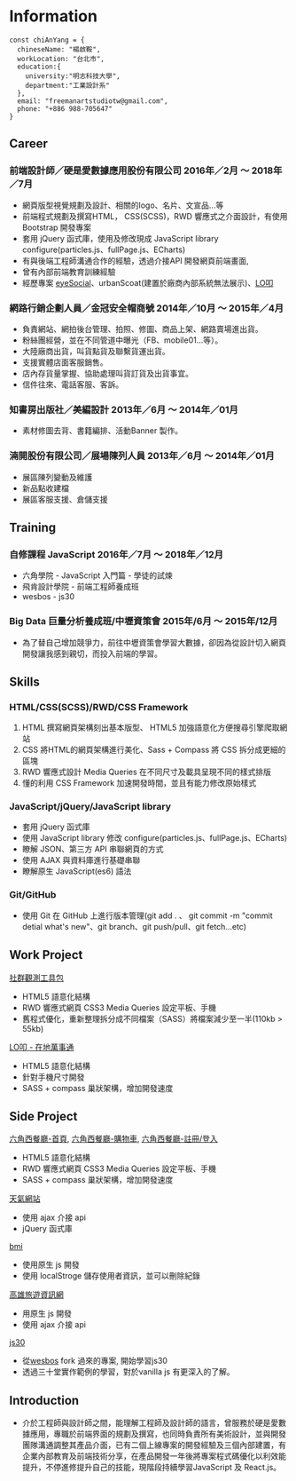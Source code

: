 # Information

    const chiAnYang = {
      chineseName: "楊啟鞍",
      workLocation: "台北市",
      education:{
        university:"明志科技大學",
        department:"工業設計系"
      },
      email: "freemanartstudiotw@gmail.com",
      phone: "+886 988-705647"
    }


## Career

### 前端設計師／硬是愛數據應用股份有限公司 2016年／2月 ～ 2018年／7月
* 網頁版型視覺規劃及設計、相關的logo、名片、文宣品...等
* 前端程式規劃及撰寫HTML， CSS(SCSS)，RWD 響應式之介面設計，有使用Bootstrap 開發專案
* 套用 jQuery 函式庫，使用及修改現成 JavaScript library configure(particles.js、fullPage.js、ECharts)
* 有與後端工程師溝通合作的經驗，透過介接API 開發網頁前端畫面,
* 曾有內部前端教育訓練經驗
* 經歷專案 [eyeSocial](https://eyesocial.insighteye.com.tw/)、urbanScoat(建置於廠商內部系統無法展示)、[LO叩](https://loop.ap.ngrok.io/users)

### 網路行銷企劃人員／金冠安全帽商號 2014年／10月 ～ 2015年／4月
* 負責網站、網拍後台管理、拍照、修圖、商品上架、網路賣場進出貨。
* 粉絲團經營，並在不同管道中曝光（FB、mobile01...等）。
* 大陸廠商出貨，叫貨點貨及聯繫貨運出貨。
* 支援實體店面客服銷售。
* 店內存貨量掌握、協助處理叫貨訂貨及出貨事宜。
* 信件往來、電話客服、客訴。

### 知書房出版社／美編設計 2013年／6月 ～ 2014年／01月
* 素材修圖去背、書籍編排、活動Banner 製作。

### 湳開股份有限公司／展場陳列人員 2013年／6月 ～ 2014年／01月
* 展區陳列變動及維護
* 新品點收建檔
* 展區客服支援、倉儲支援

## Training

### 自修課程 JavaScript 2016年／7月 ～ 2018年／12月
* 六角學院 - JavaScript 入門篇 - 學徒的試煉
* 飛肯設計學院 - 前端工程師養成班
* wesbos - js30
### Big Data 巨量分析養成班/中壢資策會 2015年/6月 ～ 2015年/12月
* 為了替自己增加競爭力，前往中壢資策會學習大數據，卻因為從設計切入網頁開發讓我感到親切，而投入前端的學習。


## Skills

### HTML/CSS(SCSS)/RWD/CSS Framework

1. HTML 撰寫網頁架構刻出基本版型、 HTML5 加強語意化方便搜尋引擎爬取網站
2. CSS 將HTML的網頁架構進行美化、Sass + Compass 將 CSS 拆分成更細的區塊
3. RWD 響應式設計 Media Queries 在不同尺寸及載具呈現不同的樣式排版
4. 懂的利用 CSS Framework 加速開發時間，並且有能力修改原始樣式

### JavaScript/jQuery/JavaScript library

* 套用 jQuery 函式庫
* 使用 JavaScript library 修改 configure(particles.js、fullPage.js、ECharts)
* 瞭解 JSON、第三方 API 串聯網頁的方式
* 使用 AJAX 與資料庫進行基礎串聯
* 瞭解原生 JavaScript(es6) 語法

### Git/GitHub

* 使用 Git 在 GitHub 上進行版本管理(git add . 、 git commit -m "commit detial what's new"、git branch、git push/pull、git fetch...etc)

## Work Project

[社群觀測工具包](https://eyesocial.insighteye.com.tw/)
* HTML5 語意化結構
* RWD 響應式網頁 CSS3 Media Queries 設定平板、手機
* 舊程式優化，重新整理拆分成不同檔案（SASS）將檔案減少至一半(110kb > 55kb)

[LO叩 - 在地萬事通](https://www.facebook.com/Local.LifeEZ/)
* HTML5 語意化結構
* 針對手機尺寸開發
* SASS + compass 巢狀架構，增加開發速度

## Side Project

[六角西餐廳-首頁](https://codefreeman.github.io/hex-RWD/), [六角西餐廳-購物車](https://codefreeman.github.io/hex-RWD/cart.html), [六角西餐廳-註冊/登入](https://codefreeman.github.io/hex-RWD/registerLogin.html)
* HTML5 語意化結構
* RWD 響應式網頁 CSS3 Media Queries 設定平板、手機
* SASS + compass 巢狀架構，增加開發速度

[天氣網站](http://weather.fstudio.io/)
* 使用 ajax 介接 api
* jQuery 函式庫

[bmi](http://bmi.fstudio.io/)
* 使用原生 js 開發
* 使用 localStroge 儲存使用者資訊，並可以刪除紀錄

[高雄旅遊資訊網](http://ktravel.fstudio.io/)
* 用原生 js 開發
* 使用 ajax 介接 api

[js30](https://js30day.fstudio.io/)
* 從[wesbos](https://github.com/wesbos/JavaScript30) fork 過來的專案, 開始學習js30
* 透過三十堂實作範例的學習，對於vanilla js 有更深入的了解。


## Introduction

* 介於工程師與設計師之間，能理解工程師及設計師的語言，曾服務於硬是愛數據應用，專職於前端界面的規劃及撰寫，也同時負責所有美術設計，並與開發團隊溝通調整其產品介面，已有二個上線專案的開發經驗及三個內部建置，有企業內部教育及前端技術分享，在產品開發一年後將專案程式碼優化以利效能提升，不停進修提升自己的技能，現階段持續學習JavaScript 及 React.js。
